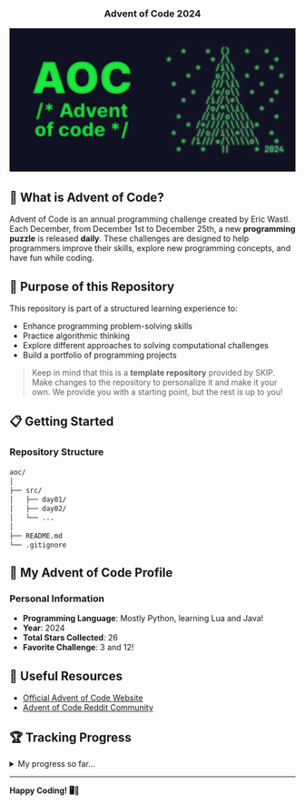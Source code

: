 <div align="center">
  <h3>Advent of Code 2024</h3>
  <img src="aoc-header.png" alt="AoC header picture"/>
</div>

## 🎄 What is Advent of Code?

Advent of Code is an annual programming challenge created by Eric Wastl. Each
December, from December 1st to December 25th, a new **programming puzzle** is
released **daily**. These challenges are designed to help programmers improve
their skills, explore new programming concepts, and have fun while coding.

## 🚀 Purpose of this Repository

This repository is part of a structured learning experience to:
- Enhance programming problem-solving skills
- Practice algorithmic thinking
- Explore different approaches to solving computational challenges
- Build a portfolio of programming projects

> Keep in mind that this is a **template repository** provided by SKIP. Make
> changes to the repository to personalize it and make it your own. We provide
> you with a starting point, but the rest is up to you!

## 📋 Getting Started

### Repository Structure
```
aoc/
│
├── src/
│   ├── day01/
│   ├── day02/
│   └── ...
│
├── README.md
└── .gitignore
```

## 🌟 My Advent of Code Profile

### Personal Information

- **Programming Language**: Mostly Python, learning Lua and Java!
- **Year**: 2024
- **Total Stars Collected**: 26
- **Favorite Challenge**: 3 and 12!

## 🔗 Useful Resources

- [Official Advent of Code Website](https://adventofcode.com/)
- [Advent of Code Reddit Community](https://www.reddit.com/r/adventofcode/)

## 🏆 Tracking Progress

<details>
<summary>My progress so far...</summary>

- [x] Day 1
- [x] Day 2
- [x] Day 3
- [x] Day 4
- [x] Day 5
- [x] Day 6 (not part 2)
- [x] Day 7
- [x] Day 8
- [x] Day 9
- [x] Day 10
- [x] Day 11
- [x] Day 12 
- [x] Day 13 (not part 2)
- [x] Day 14 (not part 2)
- [ ] Day 15
- [ ] Day 16
- [ ] Day 17
- [ ] Day 18
- [ ] Day 19
- [ ] Day 20
- [ ] Day 21
- [ ] Day 22
- [ ] Day 23
- [ ] Day 24
- [ ] Day 25

</details>

---

**Happy Coding! 🖥️🎄**
